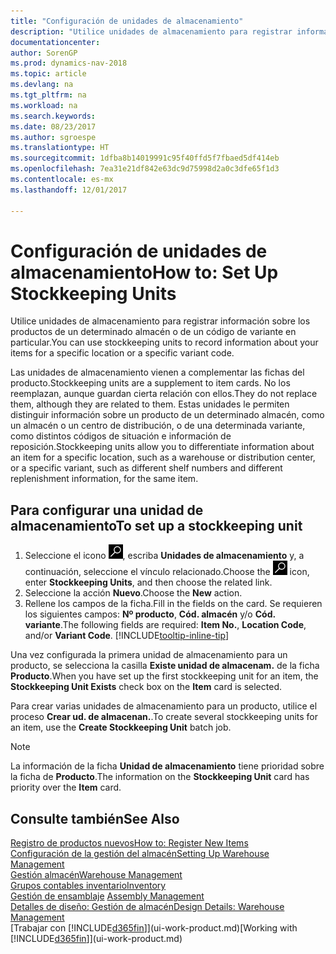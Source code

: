 ```yaml
---
title: "Configuración de unidades de almacenamiento"
description: "Utilice unidades de almacenamiento para registrar información sobre los productos de un determinado almacén o de un código de variante en particular."
documentationcenter: 
author: SorenGP
ms.prod: dynamics-nav-2018
ms.topic: article
ms.devlang: na
ms.tgt_pltfrm: na
ms.workload: na
ms.search.keywords: 
ms.date: 08/23/2017
ms.author: sgroespe
ms.translationtype: HT
ms.sourcegitcommit: 1dfba8b14019991c95f40ffd5f7fbaed5df414eb
ms.openlocfilehash: 7ea31e21df842e63dc9d75998d2a0c3dfe65f1d3
ms.contentlocale: es-mx
ms.lasthandoff: 12/01/2017

---
```

# <a name="how-to-set-up-stockkeeping-units"></a><span data-ttu-id="94a04-103">Configuración de unidades de almacenamiento</span><span class="sxs-lookup"><span data-stu-id="94a04-103">How to: Set Up Stockkeeping Units</span></span>
<span data-ttu-id="94a04-104">Utilice unidades de almacenamiento para registrar información sobre los productos de un determinado almacén o de un código de variante en particular.</span><span class="sxs-lookup"><span data-stu-id="94a04-104">You can use stockkeeping units to record information about your items for a specific location or a specific variant code.</span></span>  

 <span data-ttu-id="94a04-105">Las unidades de almacenamiento vienen a complementar las fichas del producto.</span><span class="sxs-lookup"><span data-stu-id="94a04-105">Stockkeeping units are a supplement to item cards.</span></span> <span data-ttu-id="94a04-106">No los reemplazan, aunque guardan cierta relación con ellos.</span><span class="sxs-lookup"><span data-stu-id="94a04-106">They do not replace them, although they are related to them.</span></span> <span data-ttu-id="94a04-107">Estas unidades le permiten distinguir información sobre un producto de un determinado almacén, como un almacén o un centro de distribución, o de una determinada variante, como distintos códigos de situación e información de reposición.</span><span class="sxs-lookup"><span data-stu-id="94a04-107">Stockkeeping units allow you to differentiate information about an item for a specific location, such as a warehouse or distribution center, or a specific variant, such as different shelf numbers and different replenishment information, for the same item.</span></span>  

## <a name="to-set-up-a-stockkeeping-unit"></a><span data-ttu-id="94a04-108">Para configurar una unidad de almacenamiento</span><span class="sxs-lookup"><span data-stu-id="94a04-108">To set up a stockkeeping unit</span></span>  

1.  <span data-ttu-id="94a04-109">Seleccione el icono ![Buscar página o informe](media/ui-search/search_small.png "icono Buscar página o informe"), escriba **Unidades de almacenamiento** y, a continuación, seleccione el vínculo relacionado.</span><span class="sxs-lookup"><span data-stu-id="94a04-109">Choose the ![Search for Page or Report](media/ui-search/search_small.png "Search for Page or Report icon") icon, enter **Stockkeeping Units**, and then choose the related link.</span></span>  
2.  <span data-ttu-id="94a04-110">Seleccione la acción **Nuevo**.</span><span class="sxs-lookup"><span data-stu-id="94a04-110">Choose the **New** action.</span></span>  
3.  <span data-ttu-id="94a04-111">Rellene los campos de la ficha.</span><span class="sxs-lookup"><span data-stu-id="94a04-111">Fill in the fields on the card.</span></span> <span data-ttu-id="94a04-112">Se requieren los siguientes campos: **Nº producto**, **Cód. almacén** y/o **Cód. variante**.</span><span class="sxs-lookup"><span data-stu-id="94a04-112">The following fields are required: **Item No.**, **Location Code**, and/or **Variant Code**.</span></span> [!INCLUDE[tooltip-inline-tip](includes/tooltip-inline-tip_md.md)]  

<span data-ttu-id="94a04-113">Una vez configurada la primera unidad de almacenamiento para un producto, se selecciona la casilla **Existe unidad de almacenam.** de la ficha **Producto**.</span><span class="sxs-lookup"><span data-stu-id="94a04-113">When you have set up the first stockkeeping unit for an item, the **Stockkeeping Unit Exists** check box on the **Item** card is selected.</span></span>  

<span data-ttu-id="94a04-114">Para crear varias unidades de almacenamiento para un producto, utilice el proceso **Crear ud. de almacenan.**.</span><span class="sxs-lookup"><span data-stu-id="94a04-114">To create several stockkeeping units for an item, use the **Create Stockkeeping Unit** batch job.</span></span>  

> [!NOTE]  
>  <span data-ttu-id="94a04-115">La información de la ficha **Unidad de almacenamiento** tiene prioridad sobre la ficha de **Producto**.</span><span class="sxs-lookup"><span data-stu-id="94a04-115">The information on the **Stockkeeping Unit** card has priority over the **Item** card.</span></span>  

## <a name="see-also"></a><span data-ttu-id="94a04-116">Consulte también</span><span class="sxs-lookup"><span data-stu-id="94a04-116">See Also</span></span>  
[<span data-ttu-id="94a04-117">Registro de productos nuevos</span><span class="sxs-lookup"><span data-stu-id="94a04-117">How to: Register New Items</span></span>](inventory-how-register-new-items.md)  
[<span data-ttu-id="94a04-118">Configuración de la gestión del almacén</span><span class="sxs-lookup"><span data-stu-id="94a04-118">Setting Up Warehouse Management</span></span>](warehouse-setup-warehouse.md)  
[<span data-ttu-id="94a04-119">Gestión almacén</span><span class="sxs-lookup"><span data-stu-id="94a04-119">Warehouse Management</span></span>](warehouse-manage-warehouse.md)  
[<span data-ttu-id="94a04-120">Grupos contables inventario</span><span class="sxs-lookup"><span data-stu-id="94a04-120">Inventory</span></span>](inventory-manage-inventory.md)  
<span data-ttu-id="94a04-121">[Gestión de ensamblaje](assembly-assemble-items.md)  </span><span class="sxs-lookup"><span data-stu-id="94a04-121">[Assembly Management](assembly-assemble-items.md)  </span></span>  
[<span data-ttu-id="94a04-122">Detalles de diseño: Gestión de almacén</span><span class="sxs-lookup"><span data-stu-id="94a04-122">Design Details: Warehouse Management</span></span>](design-details-warehouse-management.md)  
<span data-ttu-id="94a04-123">[Trabajar con [!INCLUDE[d365fin](includes/d365fin_md.md)]](ui-work-product.md)</span><span class="sxs-lookup"><span data-stu-id="94a04-123">[Working with [!INCLUDE[d365fin](includes/d365fin_md.md)]](ui-work-product.md)</span></span>  

